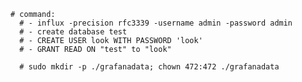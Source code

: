     # command: 
      # - influx -precision rfc3339 -username admin -password admin
      # - create database test
      # - CREATE USER look WITH PASSWORD 'look'
      # - GRANT READ ON "test" to "look"

      # sudo mkdir -p ./grafanadata; chown 472:472 ./grafanadata